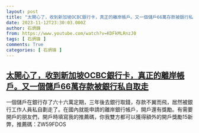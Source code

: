 ```yaml
---
layout: post
title: "太開心了，收到新加坡OCBC銀行卡，真正的離岸帳戶。又一個儲戶66萬存款被銀行私自取走"
date: 2023-11-12T23:30:03.000Z
author: 石炳鋒
from: https://www.youtube.com/watch?v=KDFkMLRnzJ0
tags: [ 石炳锋 ]
comments: True
categories: [ 石炳锋 ]
---
```

<!--1699831803000-->
[太開心了，收到新加坡OCBC銀行卡，真正的離岸帳戶。又一個儲戶66萬存款被銀行私自取走](https://www.youtube.com/watch?v=KDFkMLRnzJ0)
------

<div>
一個儲戶在銀行存了六十六萬定期，三年後去銀行取錢，存款不翼而飛，居然被銀行工作人員私自劃走了。在國內就能申請的離岸銀行帳戶，開戶還有獎勵。有需要開戶的朋友們，開戶時填寫我的推薦碼，你我雙方都可以獲得額外的開戶獎勵15新弊，推薦碼：ZW59FDOS
</div>

